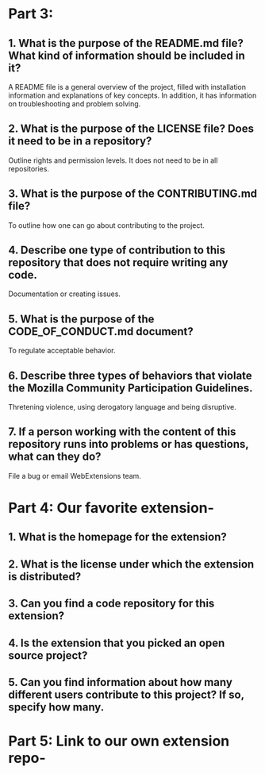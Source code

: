 # Part 3:

## 1. What is the purpose of the README.md file? What kind of information should be included in it?
A README file is a general overview of the project, filled with installation information and explanations of key concepts. In addition, it has information on troubleshooting and problem solving. 
## 2. What is the purpose of the LICENSE file? Does it need to be in a repository?
Outline rights and permission levels. It does not need to be in all repositories. 
## 3. What is the purpose of the CONTRIBUTING.md file?
To outline how one can go about contributing to the project. 
## 4. Describe one type of contribution to this repository that does not require writing any code.
Documentation or creating issues.
## 5. What is the purpose of the CODE_OF_CONDUCT.md document?
To regulate acceptable behavior.
## 6. Describe three types of behaviors that violate the Mozilla Community Participation Guidelines.
Thretening violence, using derogatory language and being disruptive. 
## 7. If a person working with the content of this repository runs into problems or has questions, what can they do?
File a bug or email WebExtensions team.

# Part 4: Our favorite extension-

## 1. What is the homepage for the extension?
## 2. What is the license under which the extension is distributed?
## 3. Can you find a code repository for this extension?
## 4. Is the extension that you picked an open source project?
## 5. Can you find information about how many different users contribute to this project? If so, specify how many.

# Part 5: Link to our own extension repo-
